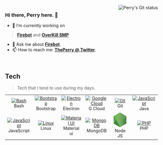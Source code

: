 <a href="#perry-title">
  <img src="https://github-readme-stats.vercel.app/api?username=brumoen&show_icons=true&theme=react&count_private=true&include_all_commits=true" alt="Perry's Git status" align="right" />
</a>

### Hi there, Perry here. 👋

- 🔭 I’m currently working on
> **[Firebot](https://github.com/crowbartools/firebot)** and **[OverKill SMP](https://github.com/OverkillSMP)**
- 💬 Ask me about **[Firebot](https://github.com/crowbartools/firebot)**.
- 📫 How to reach me: **[ThePerry @ Twitter](https://twitter.com/_theperry)**.

<br>

<h2 align="left" id="perry-tech">Tech</h2>

> Tech that I tend to use during my days.

<table align="center">
	<tr>
		<td align="center" width="96">
			<a href="#perry-tech">
				<img src="https://bashlogo.com/img/symbol/png/full_colored_dark.png" width="48" height="48" alt="Bash" />
			</a>
			<br>Bash
		</td>
		<td align="center" width="96">
			<a href="#perry-tech">
				<img src="https://cdn.worldvectorlogo.com/logos/bootstrap-4.svg" width="48" height="48" alt="Bootstrap" />
			</a>
			<br>Bootstrap
		</td>
		<td align="center"  width="96">
			<a href="#perry-tech">
				<img src="https://upload.wikimedia.org/wikipedia/commons/thumb/9/91/Electron_Software_Framework_Logo.svg/1024px-Electron_Software_Framework_Logo.svg.png" width="48" height="48" alt="Electron" />
			</a>
			<br>Electron
		</td>
		<td align="center" width="96">
			<a href="#perry-tech" >
				<img src="https://brandeps.com/logo-download/G/Google-Cloud-logo-vector-01.svg" width="48" height="48" alt="Google Cloud" />
			</a>
			<br>G Cloud
		</td>
		<td align="center" width="96">
			<a href="#perry-tech" >
				<img src="https://upload.wikimedia.org/wikipedia/commons/thumb/3/3f/Git_icon.svg/1200px-Git_icon.svg.png" width="48" height="48" alt="Git" />
			</a>
			<br>Git
		</td>
		<td align="center" width="96">
			<a href="#perry-tech">
				<img src="https://upload.wikimedia.org/wikipedia/en/3/30/Java_programming_language_logo.svg" width="48" height="48" alt="JavaScript" />
			</a>
			<br>Java
		</td>
	</tr>
	<tr>
		<td align="center" width="96">
			<a href="#perry-tech">
				<img src="https://upload.wikimedia.org/wikipedia/commons/thumb/9/99/Unofficial_JavaScript_logo_2.svg/1024px-Unofficial_JavaScript_logo_2.svg.png" width="48" height="48" alt="JavaScript" />
			</a>
			<br>JavaScript
		</td>
		<td align="center" width="96">
			<a href="#perry-tech" >
				<img src="https://camo.githubusercontent.com/d7574156c7a1844d3c2907bae0e76254cca759290c08e08a6ef2bd7543c8c0ca/68747470733a2f2f692e6962622e636f2f737331374b47302f63376238313133323437666563643833626439623565643562643366333464352d72656d6f766562672d707265766965772e706e67" width="48" height="48" alt="Linux" />
			</a>
			<br>Linux
		</td>
		<td align="center" width="96">
			<a href="#perry-tech">
				<img src="https://v0.mui.com/images/material-ui-logo.svg" width="48" height="48" alt="Material UI" />
			</a>
			<br>Material ui
		</td>
		<td align="center" width="96"> 
			<a href="#perry-tech" >
				<img src="https://i.ibb.co/QXHcMvM/58481021cef1014c0b5e494b.png" width="48" height="48" alt="Mongo DB" />
			</a>
			<br>MongoDB
		</td>
		<td align="center" width="96">
			<a href="#perry-tech">
				<img src="https://raw.githubusercontent.com/github/explore/80688e429a7d4ef2fca1e82350fe8e3517d3494d/topics/nodejs/nodejs.png" width="48" height="48" alt="Node JS" />
			</a>
			<br>Node JS
		</td>
		<td align="center" width="96">
			<a href="#perry-tech" >
				<img src="https://i.ibb.co/LzmYpDX/146-1466902-php-logo-png-transparent-php-logo-png-png-removebg-preview.png" width="48" height="48" alt="PHP" />
			</a>
			<br>PHP
		</td>
	</tr>
</table>

<!--
**brumoen/brumoen** is a ✨ _special_ ✨ repository because its `README.md` (this file) appears on your GitHub profile.

Here are some ideas to get you started:


- 🌱 I’m currently learning ...
- 👯 I’m looking to collaborate on ...
- 🤔 I’m looking for help with ...
- 💬 Ask me about ...
- 📫 How to reach me: ...
- 😄 Pronouns: ...
- ⚡ Fun fact: ...
-->

